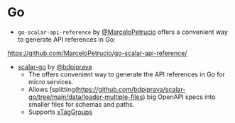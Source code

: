 # Go

- `go-scalar-api-reference` by [@MarceloPetrucio](https://github.com/MarceloPetrucio/) offers a convenient way to generate
  API references in Go:

<https://github.com/MarceloPetrucio/go-scalar-api-reference/>

- [scalar-go](https://github.com/bdpiprava/scalar-go) by [@bdpiprava](https://github.com/bdpiprava)
  - The offers convenient way to generate the API references in Go for micro services.
  - Allows [splitting(https://github.com/bdpiprava/scalar-go/tree/main/data/loader-multiple-files) big OpenAPI specs into smaller files for schemas and paths.
  - Supports [xTagGroups](https://github.com/bdpiprava/scalar-go/tree/main/data/xTagGroups)
